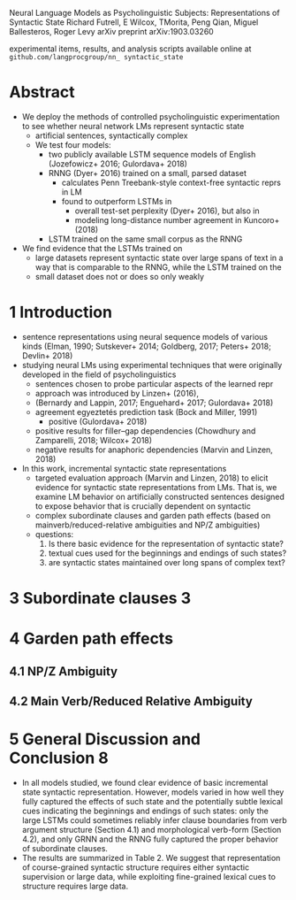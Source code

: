 Neural Language Models as Psycholinguistic Subjects:
  Representations of Syntactic State
Richard Futrell, E Wilcox, TMorita, Peng Qian, Miguel Ballesteros, Roger Levy
arXiv preprint arXiv:1903.03260

experimental items, results, and analysis scripts available online at
`github.com/langprocgroup/nn_ syntactic_state`

# Abstract

* We deploy the methods of controlled psycholinguistic experimentation to see
  whether neural network LMs represent syntactic state
  * artificial sentences, syntactically complex
  * We test four models:
    * two publicly available LSTM sequence models of English
      (Jozefowicz+ 2016; Gulordava+ 2018)
    * RNNG (Dyer+ 2016) trained on a small, parsed dataset
      * calculates Penn Treebank-style context-free syntactic reprs in LM
      * found to outperform LSTMs in
        * overall test-set perplexity (Dyer+ 2016), but also in
        * modeling long-distance number agreement in Kuncoro+ (2018)
    * LSTM trained on the same small corpus as the RNNG
* We find evidence that the LSTMs trained on
  * large datasets represent syntactic state over large spans of text
    in a way that is comparable to the RNNG, while the LSTM trained on the
  * small dataset does not or does so only weakly

# 1 Introduction

* sentence representations using neural sequence models of various kinds
  (Elman, 1990; Sutskever+ 2014; Goldberg, 2017; Peters+ 2018; Devlin+ 2018)
* studying neural LMs using experimental techniques that were
  originally developed in the field of psycholinguistics
  * sentences chosen to probe particular aspects of the learned repr
  * approach was introduced by Linzen+ (2016),
  * (Bernardy and Lappin, 2017; Enguehard+ 2017; Gulordava+ 2018)
  * agreement egyeztetés prediction task (Bock and Miller, 1991)
    * positive (Gulordava+ 2018)
  * positive results for filler–gap dependencies
    (Chowdhury and Zamparelli, 2018; Wilcox+ 2018)
  * negative results for anaphoric dependencies (Marvin and Linzen, 2018)
* In this work, incremental syntactic state representations
  * targeted evaluation approach (Marvin and Linzen, 2018) to elicit evidence
    for syntactic state representations from LMs. That is, we examine LM
    behavior on artificially constructed sentences designed to expose behavior
    that is crucially dependent on syntactic
  * complex subordinate clauses and garden path effects (based on
    mainverb/reduced-relative ambiguities and NP/Z ambiguities)
  * questions:
    1. Is there basic evidence for the representation of syntactic state?
    1. textual cues used for the beginnings and endings of such states?
    1. are syntactic states maintained over long spans of complex text?

# 3 Subordinate clauses 3

# 4 Garden path effects

## 4.1 NP/Z Ambiguity

## 4.2 Main Verb/Reduced Relative Ambiguity

# 5 General Discussion and Conclusion 8

* In all models studied, we found clear evidence of basic incremental state
  syntactic representation.  However, models varied in how well they fully
  captured the effects of such state and the potentially subtle lexical cues
  indicating the beginnings and endings of such states: only the large LSTMs
  could sometimes reliably infer clause boundaries from verb argument structure
  (Section 4.1) and morphological verb-form (Section 4.2), and only GRNN and the
  RNNG fully captured the proper behavior of subordinate clauses.
* The results are summarized in Table 2. We suggest that representation of
  course-grained syntactic structure requires either syntactic supervision or
  large data, while exploiting fine-grained lexical cues to structure requires
  large data.

